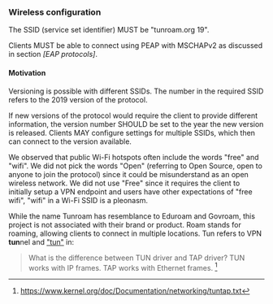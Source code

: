 ### Wireless configuration

The SSID (service set identifier)
MUST
be
"tunroam.org 19".

Clients
MUST
be able to connect using PEAP with MSCHAPv2
as discussed in section *[EAP protocols]*.


#### Motivation

Versioning is possible with different SSIDs.
The number in the required SSID
refers to the 2019 version of the protocol.

If new versions of the protocol would
require the client to provide different information,
the version number
SHOULD
be set to the year the new version is released.
Clients
MAY
configure settings for multiple SSIDs,
which then can connect to the version available.

We observed that public Wi-Fi hotspots often include
the words "free" and "wifi".
We did not pick the words "Open"
(referring to Open Source, open to anyone to join the protocol)
since it could be misunderstand as an open wireless network.
We did not use "Free" since it requires the client to initially setup a VPN endpoint
and users have other expectations of "free wifi",
"wifi" in a Wi-Fi SSID is a pleonasm.

While the name Tunroam
has resemblance to Eduroam and Govroam,
this project is not associated with their brand or product.
Roam stands for roaming, allowing clients to connect in multiple locations.
Tun refers to VPN **tun**nel and
["tun"](https://github.com/torvalds/linux/blob/master/Documentation/networking/tuntap.txt#L214)
in:

> What is the difference between TUN driver and TAP driver?
> TUN works with IP frames. TAP works with Ethernet frames.
[^tunkernel]

[^tunkernel]: https://www.kernel.org/doc/Documentation/networking/tuntap.txt

